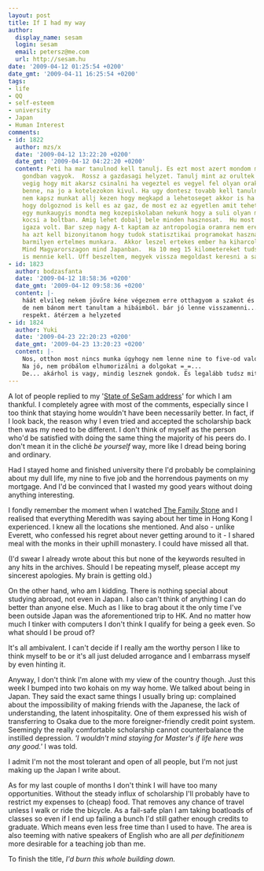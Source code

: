 ```yaml
---
layout: post
title: If I had my way
author:
  display_name: sesam
  login: sesam
  email: petersz@me.com
  url: http://sesam.hu
date: '2009-04-12 01:25:54 +0200'
date_gmt: '2009-04-11 16:25:54 +0200'
tags:
- life
- QQ
- self-esteem
- university
- Japan
- Human Interest
comments:
- id: 1822
  author: mzs/x
  date: '2009-04-12 13:22:20 +0200'
  date_gmt: '2009-04-12 04:22:20 +0200'
  content: Peti ha mar tanulnod kell tanulj. Es ezt most azert mondom mert en is elegge
    gondban vagyok.  Rossz a gazdasagi helyzet. Tanulj mint az orultek japanul, gondold
    vegig hogy mit akarsz csinalni ha vegeztel es vegyel fel olyan orakat amik segithetnek
    benne, na jo a kotelezokon kivul. Ha ugy dontesz tovabb kell tanulnod mert maskepp
    nem kapsz munkat allj kezen hogy megkapd a lehetoseget akkor is ha utalod Japant.   Tudom
    hogy dolgoznod is kell es az gaz, de most ez az egyetlen amit tehetsz.  Egyszer
    egy munkaugyis mondta meg kozepiskolaban nekunk hogy a suli olyan mint a bevasarlo
    kocsi a boltban. Amig lehet dobalj bele minden hasznosat.  Hu most tudom mennyire
    igaza volt. Bar szep nagy A-t kaptam az antropologia oramra nem erek vele semmit
    ha azt kell bizonyitanom hogy tudok statisztikai programokat hasznalni hogy felvegyenek
    barmilyen ertelmes munkara.  Akkor leszel ertekes ember ha kiharcolod magadnak.
    Mind Magyarorszagon mind Japanban.  Ha 10 meg 15 kilometereket tudsz futni ennek
    is mennie kell. Uff beszeltem, megyek vissza megoldast keresni a sajat  problemaimra.
- id: 1823
  author: bodzasfanta
  date: '2009-04-12 18:58:36 +0200'
  date_gmt: '2009-04-12 09:58:36 +0200'
  content: |-
    háát elvileg nekem jövőre kéne végeznem erre otthagyom a szakot és valami teljesen újba kezdek. összességében 7 év alatt lesz majd egy 3 éves BA diplomám...
    de nem bánom mert tanultam a hibáimból. bár jó lenne visszamenni...
    respekt. átérzem a helyzeted
- id: 1824
  author: Yuki
  date: '2009-04-23 22:20:23 +0200'
  date_gmt: '2009-04-23 13:20:23 +0200'
  content: |-
    Nos, otthon most nincs munka úgyhogy nem lenne nine to five-od valószínűleg ^^;
    Na jó, nem próbálom elhumorizálni a dolgokat =_=...
    De... akárhol is vagy, mindig lesznek gondok. És legalább tudsz mit mesélni az unokáknak majd vagy mittomén :)
---
```


A lot of people replied to my '[State of SeSam address](http://sesam.hu/2009/04/02/through-gritted-teeth)' for which I am thankful. I completely agree with most of the comments, especially since I too think that staying home wouldn't have been necessarily better. In fact, if I look back, the reason why I even tried and accepted the scholarship back then was my need to be different. I don't think of myself as the person who'd be satisfied with doing the same thing the majority of his peers do. I don't mean it in the cliché _be yourself_ way, more like I dread being boring and ordinary.

Had I stayed home and finished university there I'd probably be complaining about my dull life, my nine to five job and the horrendous payments on my mortgage. And I'd be convinced that I wasted my good years without doing anything interesting.

I fondly remember the moment when I watched [The Family Stone](http://www.imdb.com/title/tt0356680) and I realised that everything Meredith was saying about her time in Hong Kong I experienced. I knew all the locations she mentioned. And also - unlike Everett, who confessed his regret about never getting around to it - I shared meal with the monks in their uphill monastery. I could have missed all that.

(I'd swear I already wrote about this but none of the keywords resulted in any hits in the archives. Should I be repeating myself, please accept my sincerest apologies. My brain is getting old.)

On the other hand, who am I kidding. There is nothing special about studying abroad, not even in Japan. I also can't think of anything I can do better than anyone else. Much as I like to brag about it the only time I've been outside Japan was the aforementioned trip to HK. And no matter how much I tinker with computers I don't think I qualify for being a geek even. So what should I be proud of?

It's all ambivalent. I can't decide if I really am the worthy person I like to think myself to be or it's all just deluded arrogance and I embarrass myself by even hinting it.

Anyway, I don't think I'm alone with my view of the country though. Just this week I bumped into two kohais on my way home. We talked about being in Japan. They said the exact same things I usually bring up: complained about the impossibility of making friends with the Japanese, the lack of understanding, the latent inhospitality. One of them expressed his wish of transferring to Osaka due to the more foreigner-friendly credit point system. Seemingly the really comfortable scholarship cannot counterbalance the instilled depression. _'I wouldn't mind staying for Master's if life here was any good.'_ I was told.

I admit I'm not the most tolerant and open of all people, but I'm not just making up the Japan I write about.

As for my last couple of months I don't think I will have too many opportunities. Without the steady influx of scholarship I'll probably have to restrict my expenses to (cheap) food. That removes any chance of travel unless I walk or ride the bicycle. As a fail-safe plan I am taking boatloads of classes so even if I end up failing a bunch I'd still gather enough credits to graduate. Which means even less free time than I used to have. The area is also teeming with native speakers of English who are all _per definitionem_ more desirable for a teaching job than me.

To finish the title, _I'd burn this whole building down._
